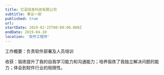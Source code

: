 ```yaml
---
title: 忆涵信息科技有限公司
subtitle: 事业一部
published: true
url: 
startDate: 2019-02-25T00:00:00.000Z
endDate: 2019-04-10
location: '软件工程师'
---
```


<p>工作概要：负责软件部署及人员培训</p>
<p>收获：锻炼提升了我的自我学习能力和沟通能力；培养锻炼了我独立解决问题的能力；体会到软件行业的局限性。</p>
